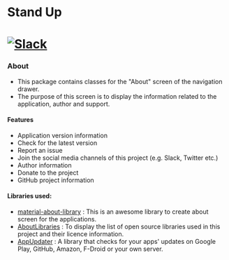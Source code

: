 # Stand Up

[![Slack](https://img.shields.io/badge/Join-Slack-yellow.svg?style=flat)](https://stand-up-slack-invite-automati.herokuapp.com) 
=======================================

### About

- This package contains classes for the "About" screen of the navigation drawer. 
- The purpose of this screen is to display the information related to the application, author and support.

#### Features

- Application version information
- Check for the latest version
- Report an issue
- Join the social media channels of this project (e.g. Slack, Twitter etc.)
- Author information
- Donate to the project
- GitHub project information
    
  
#### Libraries used:

- [material-about-library](https://github.com/daniel-stoneuk/material-about-library) : This is an awesome library to create about screen for the applications.
- [AboutLibraries](https://github.com/mikepenz/AboutLibraries) : To display the list of open source libraries used in this project and their licence information.
- [AppUpdater](https://github.com/javiersantos/AppUpdater) : A library that checks for your apps' updates on Google Play, GitHub, Amazon, F-Droid or your own server.
